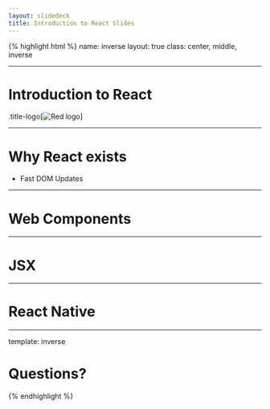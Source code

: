 ```yaml
---
layout: slidedeck
title: Introduction to React Slides
---
```


{% highlight html %}
name: inverse
layout: true
class: center, middle, inverse

---

# Introduction to React

.title-logo[![Red logo](/public/img/red-logo-white.svg)]

---

# Why React exists

- Fast DOM Updates 

---

# Web Components

---

# JSX	

---

# React Native

---

template: inverse

# Questions?

{% endhighlight %}